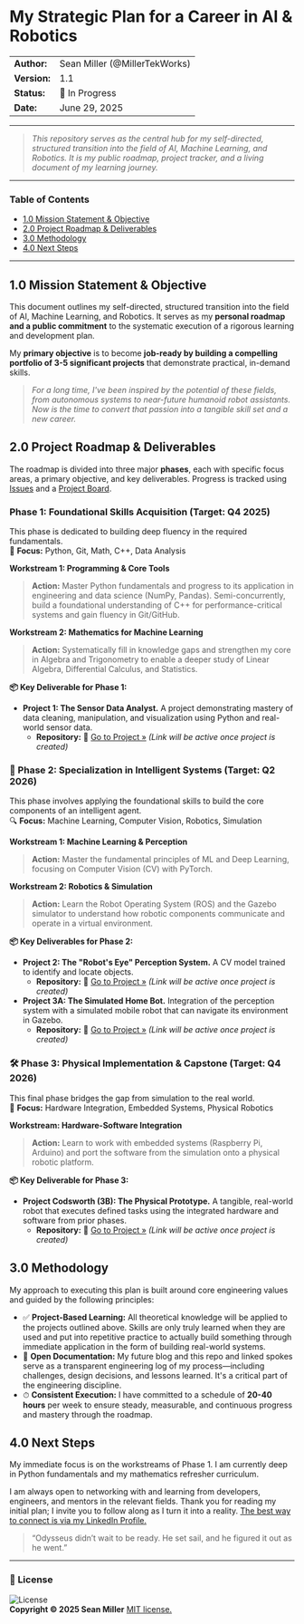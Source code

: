 # My Strategic Plan for a Career in AI & Robotics

| | |
|---|---|
| **Author:** | Sean Miller (@MillerTekWorks) |
| **Version:** | 1.1 |
| **Status:** | 🚧 In Progress |
| **Date:** | June 29, 2025 |

---

> _This repository serves as the central hub for my self-directed, structured transition into the field of AI, Machine Learning, and Robotics. It is my public roadmap, project tracker, and a living document of my learning journey._

---

### Table of Contents
* [1.0 Mission Statement & Objective](#10-mission-statement--objective)
* [2.0 Project Roadmap & Deliverables](#20-project-roadmap--deliverables)
* [3.0 Methodology](#30-methodology)
* [4.0 Next Steps](#40-next-steps)

---

## 1.0 Mission Statement & Objective

This document outlines my self-directed, structured transition into the field of AI, Machine Learning, and Robotics. It serves as my **personal roadmap and a public commitment** to the systematic execution of a rigorous learning and development plan.

My **primary objective** is to become **job-ready by building a compelling portfolio of 3-5 significant projects** that demonstrate practical, in-demand skills. 

> _For a long time, I've been inspired by the potential of these fields, from autonomous systems to near-future humanoid robot assistants. Now is the time to convert that passion into a tangible skill set and a new career._

## 2.0 Project Roadmap & Deliverables

The roadmap is divided into three major **phases**, each with specific focus areas, a primary objective, and key deliverables. Progress is tracked using [Issues](https://github.com/MillerTekWorks/my-tech-odyssey/issues) and a [Project Board](https://github.com/MillerTekWorks/my-tech-odyssey/projects).

### Phase 1: Foundational Skills Acquisition (Target: Q4 2025)
This phase is dedicated to building deep fluency in the required fundamentals.  
🧠 **Focus:** Python, Git, Math, C++, Data Analysis

**Workstream 1: Programming & Core Tools**
> **Action:** Master Python fundamentals and progress to its application in engineering and data science (NumPy, Pandas). Semi-concurrently, build a foundational understanding of C++ for performance-critical systems and gain fluency in Git/GitHub.

**Workstream 2: Mathematics for Machine Learning**
> **Action:** Systematically fill in knowledge gaps and strengthen my core in Algebra and Trigonometry to enable a deeper study of Linear Algebra, Differential Calculus, and Statistics.

**📦 Key Deliverable for Phase 1:**
* **Project 1: The Sensor Data Analyst.** A project demonstrating mastery of data cleaning, manipulation, and visualization using Python and real-world sensor data.
    * **Repository:** 🔗 [Go to Project &raquo;](https://github.com/MillerTekWorks/sensor-data-analyst) *(Link will be active once project is created)*

### 🤖 Phase 2: Specialization in Intelligent Systems (Target: Q2 2026)
This phase involves applying the foundational skills to build the core components of an intelligent agent.  
🔍 **Focus:** Machine Learning, Computer Vision, Robotics, Simulation 

**Workstream 1: Machine Learning & Perception**
> **Action:** Master the fundamental principles of ML and Deep Learning, focusing on Computer Vision (CV) with PyTorch.

**Workstream 2: Robotics & Simulation**
> **Action:** Learn the Robot Operating System (ROS) and the Gazebo simulator to understand how robotic components communicate and operate in a virtual environment.

**📦 Key Deliverables for Phase 2:**
* **Project 2: The "Robot's Eye" Perception System.** A CV model trained to identify and locate objects.
    * **Repository:** 🔗 [Go to Project &raquo;](https://github.com/MillerTekWorks/robot-eye-perception-system) *(Link will be active once project is created)*
* **Project 3A: The Simulated Home Bot.** Integration of the perception system with a simulated mobile robot that can navigate its environment in Gazebo.
    * **Repository:** 🔗 [Go to Project &raquo;](https://github.com/MillerTekWorks/simulated-home-bot) *(Link will be active once project is created)*

### 🛠️ Phase 3: Physical Implementation & Capstone (Target: Q4 2026)
This final phase bridges the gap from simulation to the real world.  
🤝 **Focus:** Hardware Integration, Embedded Systems, Physical Robotics

**Workstream: Hardware-Software Integration**
> **Action:** Learn to work with embedded systems (Raspberry Pi, Arduino) and port the software from the simulation onto a physical robotic platform.

**📦 Key Deliverable for Phase 3:**
* **Project Codsworth (3B): The Physical Prototype.** A tangible, real-world robot that executes defined tasks using the integrated hardware and software from prior phases.  
     * **Repository:** 🔗 [Go to Project &raquo;](https://github.com/MillerTekWorks/physical-robot-prototype) *(Link will be active once project is created)*

## 3.0 Methodology

My approach to executing this plan is built around core engineering values and guided by the following principles:

* ✅ **Project-Based Learning:** All theoretical knowledge will be applied to the projects outlined above. Skills are only truly learned when they are used and put into repetitive practice to actually build something through immediate application in the form of building real-world systems.
* 📓 **Open Documentation:** My future blog and this repo and linked spokes serve as a transparent engineering log of my process—including challenges, design decisions, and lessons learned. It's a critical part of the engineering discipline.
* ⏱ **Consistent Execution:** I have committed to a schedule of **20-40 hours** per week to ensure steady, measurable, and continuous progress and mastery through the roadmap.

## 4.0 Next Steps

My immediate focus is on the workstreams of Phase 1. I am currently deep in Python fundamentals and my mathematics refresher curriculum.

I am always open to networking with and learning from developers, engineers, and mentors in the relevant fields. Thank you for reading my initial plan; I invite you to follow along as I turn it into a reality. [The best way to connect is via my LinkedIn Profile.](https://www.linkedin.com/in/the-seanmiller/)  
> “Odysseus didn’t wait to be ready. He set sail, and he figured it out as he went.”
---
### 📝 License
![License](https://img.shields.io/badge/License-MIT-blue.svg)  
**Copyright © 2025 Sean Miller**
[MIT license.](https://github.com/MillerTekWorks/my-tech-odyssey/blob/main/LICENSE.md)
